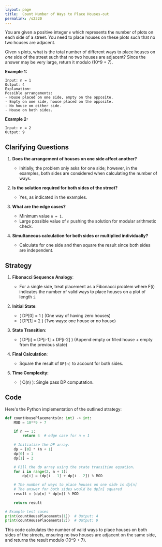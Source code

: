 ```yaml
---
layout: page
title:  Count Number of Ways to Place Houses-out
permalink: /s2320
---
```


You are given a positive integer `n` which represents the number of plots on each side of a street. You need to place houses on these plots such that no two houses are adjacent. 

Given `n` plots, what is the total number of different ways to place houses on *one* side of the street such that no two houses are adjacent? Since the answer may be very large, return it modulo \(10^9 + 7\).

**Example 1:**

```
Input: n = 1
Output: 4
Explanation: 
Possible arrangements:
- House placed on one side, empty on the opposite.
- Empty on one side, house placed on the opposite.
- No house on either side.
- House on both sides.
```

**Example 2:**

```
Input: n = 2
Output: 9
```

## Clarifying Questions

1. **Does the arrangement of houses on one side affect another?**
   - Initially, the problem only asks for one side; however, in the examples, both sides are considered when calculating the number of ways.

2. **Is the solution required for both sides of the street?**
   - Yes, as indicated in the examples.

3. **What are the edge cases?**
   - Minimum value `n = 1`.
   - Large possible value of `n` pushing the solution for modular arithmetic check.

4. **Simultaneous calculation for both sides or multiplied individually?**
   - Calculate for one side and then square the result since both sides are independent.

## Strategy

1. **Fibonacci Sequence Analogy**: 
   - For a single side, treat placement as a Fibonacci problem where F(i) indicates the number of valid ways to place houses on a plot of length `i`.

2. **Initial State**:
   - \( DP[0] = 1 \) (One way of having zero houses)
   - \( DP[1] = 2 \) (Two ways: one house or no house)

3. **State Transition**:
   - \( DP[i] = DP[i-1] + DP[i-2] \) (Append empty or filled house + empty from the previous state)

4. **Final Calculation**:
   - Square the result of `DP[n]` to account for both sides.

5. **Time Complexity**:
   - \( O(n) \): Single pass DP computation.

## Code

Here's the Python implementation of the outlined strategy:

```python
def countHousePlacements(n: int) -> int:
    MOD = 10**9 + 7

    if n == 1:
        return 4  # edge case for n = 1
    
    # Initialize the DP array.
    dp = [0] * (n + 1)
    dp[0] = 1
    dp[1] = 2

    # Fill the dp array using the state transition equation.
    for i in range(2, n + 1):
        dp[i] = (dp[i - 1] + dp[i - 2]) % MOD

    # The number of ways to place houses on one side is dp[n]
    # The answer for both sides would be dp[n] squared
    result = (dp[n] * dp[n]) % MOD
    
    return result

# Example test cases
print(countHousePlacements(1))  # Output: 4
print(countHousePlacements(2))  # Output: 9
```

This code calculates the number of valid ways to place houses on both sides of the streets, ensuring no two houses are adjacent on the same side, and returns the result modulo \(10^9 + 7\).